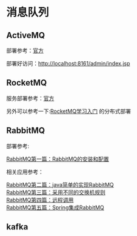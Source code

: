 # 消息队列

## ActiveMQ

部署参考：[官方](http://activemq.apache.org/getting-started.html)
 
部署好访问：[http://localhost:8161/admin/index.jsp](http://localhost:8161/admin/index.jsp)

## RocketMQ

服务部署参考：[官方](http://rocketmq.apache.org/docs/quick-start/)

另外可以参考一下:[RocketMQ学习入门](http://lxl13041491.iteye.com/blog/2125256) 的分布式部署

## RabbitMQ

部署参考:

[RabbitMQ第一篇：RabbitMQ的安装和配置](http://blog.csdn.net/junehappylove/article/details/75570529)

相关应用参考：

[RabbitMQ第二篇：java简单的实现RabbitMQ](http://blog.csdn.net/junehappylove/article/details/75570572)    
[RabbitMQ第三篇：采用不同的交换机规则](http://blog.csdn.net/junehappylove/article/details/75570616)   
[RabbitMQ第四篇：远程调用](http://blog.csdn.net/junehappylove/article/details/75570635)   
[RabbitMQ第五篇：Spring集成RabbitMQ](http://blog.csdn.net/junehappylove/article/details/75570677)   

## kafka
